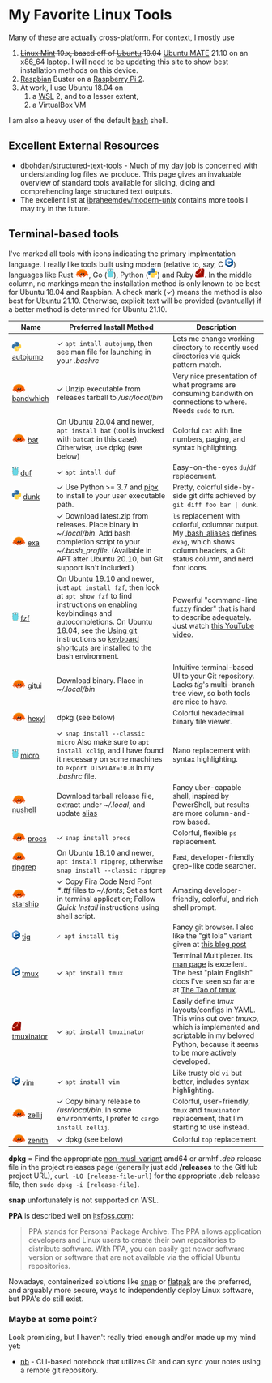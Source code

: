 <!-- markdownlint-disable html -->
# My Favorite Linux Tools

Many of these are actually cross-platform. For context, I mostly use

1. ~~[Linux Mint](https://www.linuxmint.com/) 19.x, based off of
   [Ubuntu](https://ubuntu.com) 18.04~~ [Ubuntu MATE](https://ubuntu-mate.org) 21.10
   on an x86_64 laptop. I will need to be updating this site to show best
   installation methods on this device.
2. [Raspbian](https://www.raspbian.org/) Buster on a
   [Raspberry Pi 2](https://www.raspberrypi.org/products/raspberry-pi-2-model-b/).
3. At work, I use Ubuntu 18.04 on 
   1. a [WSL](https://docs.microsoft.com/en-us/windows/wsl/) 2, and to a lesser
      extent,
   2. a VirtualBox VM

 I am also a heavy user of the default
 [bash](https://www.gnu.org/software/bash/) shell.

## Excellent External Resources

* [dbohdan/structured-text-tools](https://github.com/dbohdan/structured-text-tools) - Much of my day job is concerned with understanding log files we produce. This page gives
  an invaluable overview of standard tools available for slicing, dicing and comprehending large structured text outputs.
* The excellent list at [ibraheemdev/modern-unix](https://github.com/ibraheemdev/modern-unix) contains more tools I may try in the future.

## Terminal-based tools

 I've marked all tools with icons indicating the primary implmentation language.
 I really like tools built using modern (relative to, say, C
 <img src=images/C_Logo.png height=18>) languages like Rust
<a href=https://commons.wikimedia.org/wiki/File:Rustacean-orig-noshadow.svg><img src=images/rustacean.svg height=18/></a>,
Go (<a href=https://github.com/golang-samples/gopher-vector><img src=images/gopher.svg height=18/></a>), Python
(<a href=https://commons.wikimedia.org/wiki/File:Python-logo-notext.svg><img src=images/python.svg height=18/></a>) and Ruby <img src=images/ruby.svg height=18>. In the middle column, no markings mean the installation method is only known to be best for Ubuntu 18.04 and Raspbian. A check mark (✓) means the method is also best for Ubuntu 21.10. Otherwise, explicit text will be provided (evantually) if a better method is determined for Ubuntu 21.10.

Name | Preferred Install Method | Description
---- | --------------------------- | -----------
<img src=images/python.svg height=18/> [autojump](https://github.com/wting/autojump) | ✓ `apt intall autojump`, then see man file for launching in your *.bashrc* | Lets me change working directory to recently used directories via quick pattern match.
<img src=images/rustacean.svg height=18/> [bandwhich](https://github.com/imsnif/bandwhich) | ✓ Unzip executable from releases tarball to */usr/local/bin* | Very nice presentation of what programs are consuming bandwith on connections to where. Needs `sudo` to run.
<img src=images/rustacean.svg height=18/> [bat](https://github.com/sharkdp/bat) | On Ubuntu 20.04 and newer, `apt install bat` (tool is invoked with `batcat` in this case). Otherwise, use dpkg (see below) | Colorful `cat` with line numbers, paging, and syntax highlighting.
<img src=images/gopher.svg height=18/> [duf](https://github.com/muesli/duf) | ✓ `apt intall duf` | Easy-on-the-eyes `du`/`df` replacement.
<img src=images/python.svg height=18/> [dunk](https://github.com/darrenburns/dunk) | ✓ Use Python >= 3.7 and [pipx](https://pypi.org/project/pipx/) to install to your user executable path. | Pretty, colorful side-by-side git diffs achieved by `git diff foo bar \| dunk`.
<img src=images/rustacean.svg height=18> [exa](https://github.com/ogham/exa) | ✓ Download latest.zip from releases. Place binary in *~/.local/bin*. Add bash completion script to your *~/.bash_profile*. (Available in APT after Ubuntu 20.10, but Git support isn't included.) | `ls` replacement with colorful, columnar output. My [.bash_aliases](.bash_aliases) defines `exag`, which shows column headers, a Git status column, and nerd font icons.
<img src=images/gopher.svg height=18> [fzf](https://github.com/junegunn/fzf) | On Ubuntu 19.10 and newer, just `apt install fzf`, then look at `apt show fzf` to find instructions on enabling keybindings and autocompletions. On Ubuntu 18.04, see the [Using git](https://github.com/junegunn/fzf#using-git) instructions so [keyboard shortcuts](https://github.com/junegunn/fzf#key-bindings-for-command-line) are installed to the bash environment. | Powerful "command-line fuzzy finder" that is hard to describe adequately. Just watch [this YouTube video](https://youtu.be/qgG5Jhi_Els).
<img src=images/rustacean.svg height=18/> [gitui](https://github.com/extrawurst/gitui/) | Download binary. Place in *~/.local/bin* | Intuitive terminal-based UI to your Git repository. Lacks *tig*'s multi-branch tree view, so both tools are nice to have.
<img src=images/rustacean.svg height=18/> [hexyl](https://github.com/sharkdp/hexyl/) | dpkg (see below) | Colorful hexadecimal binary file viewer.
<img src=images/gopher.svg height=18/> [micro](https://github.com/zyedidia/micro) | ✓ `snap install --classic micro` Also make sure to `apt install xclip`, and I have found it necessary on some machines to `export DISPLAY=:0.0` in my *.bashrc* file. | Nano replacement with syntax highlighting.
<img src=images/rustacean.svg height=18/> [nushell](https://github.com/nushell/nushell) | Download tarball release file, extract under *~/.local*, and update [alias](.bash_aliases) | Fancy uber-capable shell, inspired by PowerShell, but results are more column-and-row based.
<img src=images/rustacean.svg height=18/> [procs](https://github.com/dalance/procs) | ✓ `snap install procs` | Colorful, flexible `ps` replacement.
<img src=images/rustacean.svg height=18/> [ripgrep](https://github.com/BurntSushi/ripgrep) | On Ubuntu 18.10 and newer, `apt install ripgrep`, otherwise `snap install --classic ripgrep` | Fast, developer-friendly grep-like code searcher.
<img src=images/rustacean.svg height=18/> [starship](https://starship.rs/) | ✓ Copy Fira Code Nerd Font *\*.ttf* files to *~/.fonts*; Set as font in terminal application; Follow *Quick Install* instructions using shell script. | Amazing developer-friendly, colorful, and rich shell prompt.
<img src=images/C_Logo.png height=18> [tig](https://jonas.github.io/tig/) | `✓ apt install tig` | Fancy git browser. I also like the "git lola" variant given at [this blog post](https://medium.com/better-programming/5-git-tricks-that-i-wished-i-have-known-earlier-af1060881880)
<img src=images/C_Logo.png height=18> [tmux](https://github.com/tmux/tmux) | ✓ `apt install tmux` | Terminal Multiplexer. Its [man page](https://linux.die.net/man/1/tmux) is excellent. The best "plain English" docs I've seen so far are at [The Tao of tmux](https://leanpub.com/the-tao-of-tmux/read).
<img src=images/ruby.svg height=18> [tmuxinator](https://github.com/tmuxinator/tmuxinator) | ✓ `apt install tmuxinator` | Easily define *tmux* layouts/configs in YAML. This wins out over *tmuxp*, which is implemented and scriptable in my beloved Python, because it seems to be more actively developed.
<img src=images/C_Logo.png height=18> [vim](https://vim8.org/) | ✓ `apt install vim` | Like trusty old `vi` but better, includes syntax highlighting.
<img src=images/rustacean.svg height=18/> [zellij](https://github.com/zellij-org/zellij) | ✓ Copy binary release to */usr/local/bin*. In some environments, I prefer to `cargo install zellij`. | Colorful, user-friendly, `tmux` and `tmuxinator` replacement, that I'm starting to use instead.
<img src=images/rustacean.svg height=18/> [zenith](https://github.com/bvaisvil/zenith) | ✓ dpkg (see below) | Colorful `top` replacement.

**dpkg** = Find the appropriate
[non-musl-variant](https://www.musl-libc.org/faq.html) amd64 or armhf *.deb* release
file in the project releases page (generally just add **/releases** to the GitHub
project URL), `curl -LO [release-file-url]` for the appropriate .deb release file,
then `sudo dpkg -i [release-file]`.

**snap** unfortunately is not supported on WSL.

**PPA** is described well on [itsfoss.com](https://itsfoss.com/ppa-guide/):

> PPA stands for Personal Package Archive. The PPA allows application developers and Linux users to create their own repositories to distribute software. With PPA, you can easily get newer software version or software that are not available via the official Ubuntu repositories.

Nowadays, containerized solutions like [snap](https://snapcraft.io/about) or
[flatpak](https://flathub.org/about) are the preferred, and arguably more secure, ways
to independently deploy Linux software, but PPA's do still exist.

### Maybe at some point?

Look promising, but I haven't really tried enough and/or made up my mind yet:

* [nb](https://github.com/xwmx/nb) - CLI-based notebook that utilizes Git and can
  sync your notes using a remote git repository.
